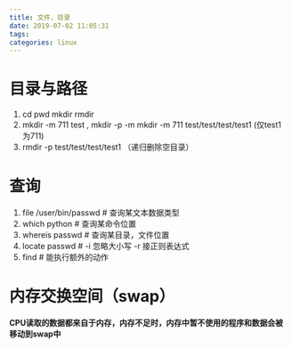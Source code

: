 ```yaml
---
title: 文件，目录
date: 2019-07-02 11:05:31
tags:
categories: linux
---
```


# 目录与路径
1. cd pwd mkdir rmdir
2. mkdir -m 711 test , mkdir  -p -m mkdir -m 711 test/test/test/test1  (仅test1 为711)
3. rmdir -p test/test/test/test1 （递归删除空目录）

# 查询
1. file /user/bin/passwd  # 查询某文本数据类型
2. which python # 查询某命令位置
3. whereis passwd # 查询某目录，文件位置
4. locate passwd # -i 忽略大小写 -r 接正则表达式
5. find # 能执行额外的动作

# 内存交换空间（swap）
**CPU读取的数据都来自于内存，内存不足时，内存中暂不使用的程序和数据会被移动到swap中**

# 

